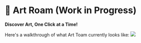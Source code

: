 # 🎨 Art Roam (Work in Progress)
**Discover Art, One Click at a Time!**

Here's a walkthrough of what Art Toam currently looks like:
<img src="src/assets/art-roam.gif"/>